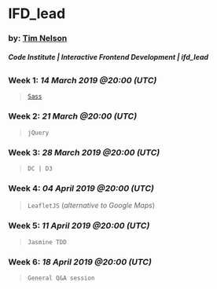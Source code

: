 # IFD_lead

### by: [Tim Nelson](https://github.com/TravelTimN)
##### Code Institute | Interactive Frontend Development | *ifd_lead*

##
##

### **Week 1**: *14 March 2019 @20:00 (UTC)*
> [`Sass`](https://github.com/TravelTimN/ci-ifd-lead/blob/master/week1-sass/README.md)

### **Week 2**: *21 March @20:00 (UTC)*
> `jQuery`

### **Week 3**: *28 March 2019 @20:00 (UTC)*
> `DC | D3`

### **Week 4**: *04 April 2019 @20:00 (UTC)*
> `LeafletJS` (*alternative to Google Maps*)

### **Week 5**: *11 April 2019 @20:00 (UTC)*
> `Jasmine TDD`

### **Week 6**: *18 April 2019 @20:00 (UTC)*
> `General Q&A session`